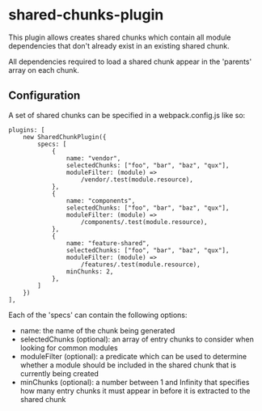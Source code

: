 # shared-chunks-plugin

This plugin allows creates shared chunks which contain all module
dependencies that don't already exist in an existing shared chunk.

All dependencies required to load a shared chunk appear in the 'parents'
array on each chunk.

## Configuration

A set of shared chunks can be specified in a webpack.config.js like so:
```
plugins: [
    new SharedChunkPlugin({
        specs: [
            {
                name: "vendor",
                selectedChunks: ["foo", "bar", "baz", "qux"],
                moduleFilter: (module) =>
                    /vendor/.test(module.resource),
            },
            {
                name: "components",
                selectedChunks: ["foo", "bar", "baz", "qux"],
                moduleFilter: (module) =>
                    /components/.test(module.resource),
            },
            {
                name: "feature-shared",
                selectedChunks: ["foo", "bar", "baz", "qux"],
                moduleFilter: (module) =>
                    /features/.test(module.resource),
                minChunks: 2,
            },
        ]
    })
],
```

Each of the 'specs' can contain the following options:
 - name: the name of the chunk being generated
 - selectedChunks (optional): an array of entry chunks to consider when looking
   for common modules
 - moduleFilter (optional): a predicate which can be used to determine whether
   a module should be included in the shared chunk that is currently being
   created
 - minChunks (optional): a number between 1 and Infinity that specifies how
   many entry chunks it must appear in before it is extracted to the shared
   chunk
